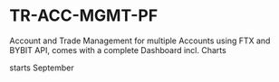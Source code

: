 # TR-ACC-MGMT-PF
Account and Trade Management for multiple Accounts using FTX and BYBIT API, comes with a complete Dashboard incl. Charts


starts September

